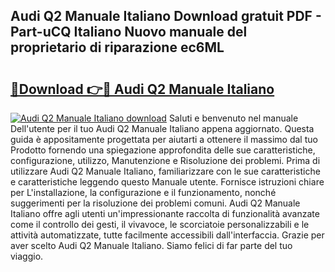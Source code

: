 ## Audi Q2 Manuale Italiano Download gratuit PDF - Part-uCQ Italiano Nuovo manuale del proprietario di riparazione ec6ML

# <h2><a href="http://df93r6p.blite.top/?on=Audi+Q2+Manuale+Italiano">🔗Download 👉🔴 Audi Q2 Manuale Italiano</a></h2>

[![Audi Q2 Manuale Italiano download](https://i.imgur.com/lujVjoI.png)](http://df93r6p.blite.top/?on=Audi+Q2+Manuale+Italiano)
Saluti e benvenuto nel manuale Dell'utente per il tuo Audi Q2 Manuale Italiano appena aggiornato. Questa guida è appositamente progettata per aiutarti a ottenere il massimo dal tuo Prodotto fornendo una spiegazione approfondita delle sue caratteristiche, configurazione, utilizzo, Manutenzione e Risoluzione dei problemi. Prima di utilizzare Audi Q2 Manuale Italiano, familiarizzare con le sue caratteristiche e caratteristiche leggendo questo Manuale utente. Fornisce istruzioni chiare per L'installazione, la configurazione e il funzionamento, nonché suggerimenti per la risoluzione dei problemi comuni. Audi Q2 Manuale Italiano offre agli utenti un'impressionante raccolta di funzionalità avanzate come il controllo dei gesti, il vivavoce, le scorciatoie personalizzabili e le attività automatizzate, tutte facilmente accessibili dall'interfaccia. Grazie per aver scelto Audi Q2 Manuale Italiano. Siamo felici di far parte del tuo viaggio.
